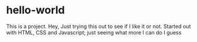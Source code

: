 # hello-world
This is a project.
Hey,
Just trying this out to see if I like it or not. Started out with HTML, CSS and Javascript; just seeing what more I can do I guess
